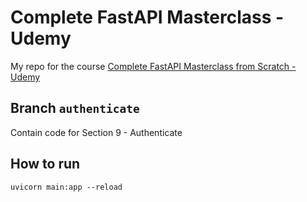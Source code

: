 # Complete FastAPI Masterclass - Udemy

My repo for the course [Complete FastAPI Masterclass from Scratch - Udemy](https://www.udemy.com/course/completefastapi/)

## Branch `authenticate`

Contain code for Section 9 - Authenticate

## How to run

`uvicorn main:app --reload`
